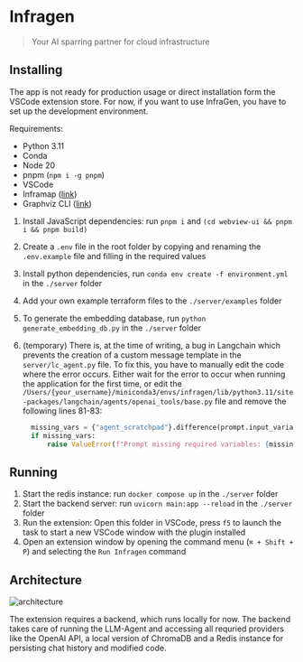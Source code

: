 # Infragen

> Your AI sparring partner for cloud infrastructure

## Installing

The app is not ready for production usage or direct installation form the VSCode extension store. For now, if you want to use InfraGen, you have to set up the development environment.

Requirements:
- Python 3.11
- Conda
- Node 20
- pnpm (`npm i -g pnpm`)
- VSCode
- Inframap ([link](https://github.com/cycloidio/inframap))
- Graphviz CLI ([link](https://graphviz.org/download/))

1. Install JavaScript dependencies: run `pnpm i` and `(cd webview-ui && pnpm i && pnpm build)`
2. Create a `.env` file in the root folder by copying and renaming the `.env.example` file and filling in the required values
3. Install python dependencies, run `conda env create -f environment.yml` in the `./server` folder
4. Add your own example terraform files to the `./server/examples` folder
5. To generate the embedding database, run `python generate_embedding_db.py` in the `./server` folder
6. (temporary) There is, at the time of writing, a bug in Langchain which prevents the creation of a custom message template in the `server/lc_agent.py` file. To fix this, you have to manually edit the code where the error occurs. Either wait for the error to occur when running the application for the first time, or edit the `/Users/{your_username}/miniconda3/envs/infragen/lib/python3.11/site-packages/langchain/agents/openai_tools/base.py` file and remove the following lines 81-83:

    ```python
      missing_vars = {"agent_scratchpad"}.difference(prompt.input_variables)
      if missing_vars:
          raise ValueError(f"Prompt missing required variables: {missing_vars}")
    ```

## Running

1. Start the redis instance: run `docker compose up` in the `./server` folder
2. Start the backend server: run `uvicorn main:app --reload` in the `./server` folder
3. Run the extension: Open this folder in VSCode, press `f5` to launch the task to start a new VSCode window with the plugin installed
4. Open an extension window by opening the command menu (`⌘ + Shift + P`) and selecting the `Run Infragen` command 

## Architecture

![architecture](https://github.com/malte-j/infraGen/assets/12611076/490ff2bd-4d77-4ca4-84ef-000a1c0cb7be)

The extension requires a backend, which runs locally for now. The backend takes care of running the LLM-Agent and accessing all requried providers like the OpenAI API, a local version of ChromaDB and a Redis instance for persisting chat history and modified code.
